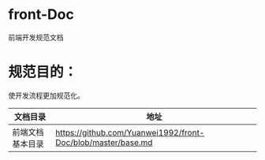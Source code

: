 # front-Doc
前端开发规范文档

# 规范目的：
使开发流程更加规范化。

文档目录 | 地址
--- | ---
前端文档基本目录|https://github.com/Yuanwei1992/front-Doc/blob/master/base.md
